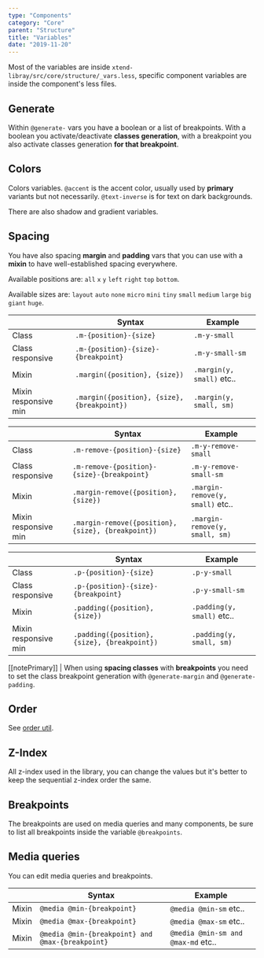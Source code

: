 ```yaml
---
type: "Components"
category: "Core"
parent: "Structure"
title: "Variables"
date: "2019-11-20"
---
```


Most of the variables are inside `xtend-libray/src/core/structure/_vars.less`, specific component variables are inside the component's less files.

## Generate

Within `@generate-` vars you have a boolean or a list of breakpoints. With a boolean you activate/deactivate **classes generation**, with a breakpoint you also activate classes generation **for that breakpoint**.

## Colors

Colors variables. `@accent` is the accent color, usually used by **primary** variants but not necessarily. `@text-inverse` is for text on dark backgrounds.

There are also shadow and gradient variables.

## Spacing

You have also spacing **margin** and **padding** vars that you can use with a **mixin** to have well-established spacing everywhere.

Available positions are: `all` `x` `y` `left` `right` `top` `bottom`.

Available sizes are: `layout` `auto` `none` `micro` `mini` `tiny` `small` `medium` `large` `big` `giant` `huge`.

<div class="table-scroll">

|                         | Syntax                                    | Example                       |
| ----------------------- | ----------------------------------------- | ----------------------------- |
| Class                   | `.m-{position}-{size}`                      | `.m-y-small`           |
| Class responsive        | `.m-{position}-{size}-{breakpoint}`         | `.m-y-small-sm`        |
| Mixin                   | `.margin({position}, {size})`             | `.margin(y, small)` etc..           |
| Mixin responsive min    | `.margin({position}, {size}, {breakpoint})`        | `.margin(y, small, sm)`       |

</div>

<div class="table-scroll">

|                         | Syntax                                    | Example                       |
| ----------------------- | ----------------------------------------- | ----------------------------- |
| Class                   | `.m-remove-{position}-{size}`                      | `.m-y-remove-small`           |
| Class responsive        | `.m-remove-{position}-{size}-{breakpoint}`         | `.m-y-remove-small-sm`        |
| Mixin                   | `.margin-remove({position}, {size})`             | `.margin-remove(y, small)` etc..           |
| Mixin responsive min    | `.margin-remove({position}, {size}, {breakpoint})`        | `.margin-remove(y, small, sm)`       |

</div>

<div class="table-scroll">

|                         | Syntax                                    | Example                       |
| ----------------------- | ----------------------------------------- | ----------------------------- |
| Class                   | `.p-{position}-{size}`                      | `.p-y-small`           |
| Class responsive        | `.p-{position}-{size}-{breakpoint}`         | `.p-y-small-sm`        |
| Mixin                   | `.padding({position}, {size})`             | `.padding(y, small)` etc..           |
| Mixin responsive min    | `.padding({position}, {size}, {breakpoint})`        | `.padding(y, small, sm)`       |

</div>

[[notePrimary]]
| When using **spacing classes** with **breakpoints** you need to set the class breakpoint generation with `@generate-margin` and `@generate-padding`.

## Order

See [order util](/components/core/structure/util#order).

## Z-Index

All z-index used in the library, you can change the values but it's better to keep the sequential z-index order the same.

## Breakpoints

The breakpoints are used on media queries and many components, be sure to list all breakpoints inside the variable `@breakpoints`.

## Media queries

You can edit media queries and breakpoints.

<div class="table-scroll">

|                         | Syntax                                    | Example                       |
| ----------------------- | ----------------------------------------- | ----------------------------- |
| Mixin                   | `@media @min-{breakpoint}`             | `@media @min-sm` etc..           |
| Mixin                   | `@media @max-{breakpoint}`             | `@media @max-sm` etc..           |
| Mixin                   | `@media @min-{breakpoint} and @max-{breakpoint}`             | `@media @min-sm and @max-md` etc..           |

</div>

